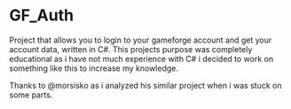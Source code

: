 # GF_Auth
Project that allows you to login to your gameforge account and get your account data, written in C#.
This projects purpose was completely educational as i have not much experience with C# i decided to work on something like this to increase my knowledge.

Thanks to @morsisko as i analyzed his similar project when i was stuck on some parts.
